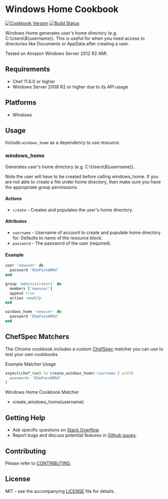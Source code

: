 # Windows Home Cookbook

[![Cookbook Version](http://img.shields.io/cookbook/v/windows_home.svg?style=flat-square)][cookbook]
[![Build Status](https://img.shields.io/appveyor/ci/dhoer/chef-windows-home/master.svg?style=flat-square)][win]

[cookbook]: https://supermarket.chef.io/cookbooks/windows_home
[win]: https://ci.appveyor.com/project/dhoer/chef-windows-home


Windows Home generates user's home directory (e.g. C:\\Users\\${username}).  This is useful for
when you need access to directories like Documents or AppData after creating a user.

Tested on Amazon Windows Server 2012 R2 AMI.

## Requirements

- Chef 11.6.0 or higher
- Windows Server 2008 R2 or higher due to its API usage

## Platforms

- Windows

## Usage

Include `windows_home` as a dependency to use resource.

### windows_home

Generates user's home directory (e.g. C:\\Users\\${username}).

Note the user will have to be created before calling windows_home. If you are not able to create a file
under home directory, then make sure you have the appropriate group permissions.

#### Actions

- `create` - Creates and populates the user's home directory.

#### Attributes

- `username` - Username of account to create and populate home directory for. Defaults to name of the resource block.
- `password` - The password of the user (required).

#### Example

```ruby
user 'newuser' do
  password 'N3wPassW0Rd'
end

group 'Administrators' do
  members ['newuser']
  append true
  action :modify
end

windows_home 'newuser' do
  password 'N3wPassW0Rd'
end
```

## ChefSpec Matchers

The Chrome cookbook includes a custom [ChefSpec](https://github.com/sethvargo/chefspec) matcher you can use to test your
own cookbooks.

Example Matcher Usage

```ruby
expect(chef_run).to create_windows_home('username').with(
  password: 'N3wPassW0Rd'
)
```

Windows Home Cookbook Matcher

- create_windows_home(username)

## Getting Help

- Ask specific questions on [Stack Overflow](http://stackoverflow.com/questions/tagged/windows+user).
- Report bugs and discuss potential features in [Github issues](https://github.com/dhoer/chef-windows_home/issues).

## Contributing

Please refer to [CONTRIBUTING](https://github.com/dhoer/chef-windows_home/blob/master/CONTRIBUTING.md).

## License

MIT - see the accompanying [LICENSE](https://github.com/dhoer/chef-windows_home/blob/master/LICENSE.md) file for
details.
